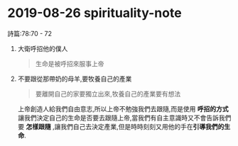 # 2019-08-26 spirituality-note

詩篇:78:70 - 72

1. 大衛呼招他的僕人

   > 生命是被呼招來服事上帝

2. 不要跟從那帶奶的母羊,要牧養自己的產業

   > 要離開自己的家要獨立出來,牧養自己的產業要有想法

   上帝創造人給我們自由意志,所以上帝不勉強我們去跟隨,而是使用 **呼招的方式** 讓我們決定自己的生命是否要去跟隨上帝,當我們有自主意識時又不會告訴我們要 **怎樣跟隨** ,讓我們自己去決定產業,但是時時刻刻又用他的手在**引導我們的生命**.

